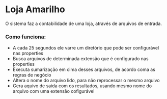 # Loja Amarilho #

O sistema faz a contabilidade de uma loja, através de arquivos de entrada.

### Como funciona: ###

- A cada 25 segundos ele varre um diretório que pode ser configurável nas properties
- Busca arquivos de determinada extensão que é configurado nas properties
- Executa sumarização em cima desses arquivos, de acordo coma as regras de negócio
- Altera o nome do arquivo lido, para não reprocessar o mesmo arquivo
- Gera aquivo de saida com os resultados, usando mesmo nome do arquivo com uma extensão cofigurável

